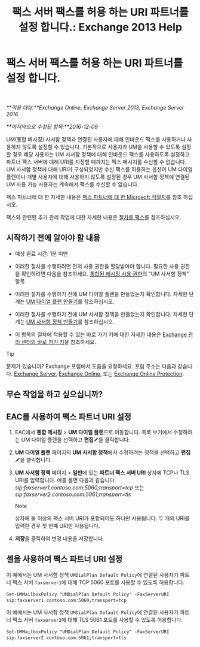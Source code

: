 ﻿---
title: '팩스 서버 팩스를 허용 하는 URI 파트너를 설정 합니다.: Exchange 2013 Help'
TOCTitle: 팩스 서버 팩스를 허용 하는 URI 파트너를 설정 합니다.
ms:assetid: 77a9013b-d76b-4af2-8b2c-cef435cf67af
ms:mtpsurl: https://technet.microsoft.com/ko-kr/library/JJ650873(v=EXCHG.150)
ms:contentKeyID: 52057997
ms.date: 05/22/2018
mtps_version: v=EXCHG.150
ms.translationtype: MT
---

# 팩스 서버 팩스를 허용 하는 URI 파트너를 설정 합니다.

 

_**적용 대상:**Exchange Online, Exchange Server 2013, Exchange Server 2016_

_**마지막으로 수정된 항목:**2016-12-09_

UM(통합 메시징) 사서함 정책과 연결된 사용자에 대해 인바운드 팩스를 사용하거나 사용하지 않도록 설정할 수 있습니다. 기본적으로 사용자가 UM을 사용할 수 있도록 설정할 경우 해당 사용자는 UM 사서함 정책에 대해 인바운드 팩스를 사용하도록 설정하고 파트너 팩스 서버에 대해 URI를 지정할 때까지는 팩스 메시지를 수신할 수 없습니다. UM 사서함 정책에 대해 URI가 구성되었지만 수신 팩스를 허용하는 옵션이 UM 다이얼 플랜이나 개별 사용자에 대해 사용하지 않도록 설정된 경우 UM 사서함 정책에 연결된 UM 사용 가능 사용자는 계속해서 팩스를 수신할 수 없습니다.

팩스 파트너에 대 한 자세한 내용은 [팩스 파트너에 대 한 Microsoft 적절치](https://go.microsoft.com/fwlink/?linkid=190238)를 참조 하십시오.

팩스와 관련된 추가 관리 작업에 대한 자세한 내용은 [절차를 팩스](faxing-procedures-exchange-2013-help.md)를 참조하십시오.

## 시작하기 전에 알아야 할 내용

  - 예상 완료 시간: 1분 미만

  - 이러한 절차를 수행하려면 먼저 사용 권한을 할당받아야 합니다. 필요한 사용 권한을 확인하려면 다음을 참조하세요. [통합된 메시징 사용 권한](unified-messaging-permissions-exchange-2013-help.md)의 "UM 사서함 정책" 항목

  - 이러한 절차를 수행하기 전에 UM 다이얼 플랜을 만들었는지 확인합니다. 자세한 단계는 [UM 다이얼 플랜 만들기](create-a-um-dial-plan-exchange-2013-help.md)를 참조하십시오.

  - 이러한 절차를 수행하기 전에 UM 사서함 정책을 만들었는지 확인합니다. 자세한 단계는 [UM 사서함 정책 만들기](create-a-um-mailbox-policy-exchange-2013-help.md)를 참조하십시오.

  - 이 항목의 절차에 적용할 수 있는 바로 가기 키에 대한 자세한 내용은 [Exchange 관리 센터의 바로 가기 키](keyboard-shortcuts-in-the-exchange-admin-center-exchange-online-protection-help.md)을 참조하세요.


> [!TIP]
> 문제가 있습니까? Exchange 포럼에서 도움을 요청하세요. 포럼 주소는 다음과 같습니다. <A href="https://go.microsoft.com/fwlink/p/?linkid=60612">Exchange Server</A>, <A href="https://go.microsoft.com/fwlink/p/?linkid=267542">Exchange Online</A>, 또는 <A href="https://go.microsoft.com/fwlink/p/?linkid=285351">Exchange Online Protection</A>.



## 무슨 작업을 하고 싶으십니까?

## EAC를 사용하여 팩스 파트너 URI 설정

1.  EAC에서 **통합 메시징** \> **UM 다이얼 플랜**으로 이동합니다. 목록 보기에서 수정하려는 UM 다이얼 플랜을 선택하고 **편집**![편집 아이콘](images/JJ218640.6f53ccb2-1f13-4c02-bea0-30690e6ea71d(EXCHG.150).gif "편집 아이콘")을 클릭합니다.

2.  **UM 다이얼 플랜** 페이지의 **UM 사서함 정책**에서 수정하려는 정책을 선택하고 **편집**![편집 아이콘](images/JJ218640.6f53ccb2-1f13-4c02-bea0-30690e6ea71d(EXCHG.150).gif "편집 아이콘")을 클릭합니다.

3.  **UM 사서함 정책** 페이지 \> **일반**에 있는 **파트너 팩스 서버 URI** 상자에 TCP나 TLS URI를 입력합니다. 예를 들면 다음과 같습니다. *sip:faxserver1.contoso.com:5060;transport=tcp* 또는 *sip:faxserver2.contoso.com:5061;transport=tls*
    

    > [!NOTE]
    > 상자에 둘 이상의 팩스 서버 URI가 포함되어도 하나만 사용됩니다. 두 개의 URI를 입력한 경우 첫 번째 URI만 사용됩니다.



4.  **저장**을 클릭하여 변경 내용을 저장합니다.

## 셸을 사용하여 팩스 파트너 URI 설정

이 예에서는 UM 사서함 정책 `UMDialPlan Default Policy`에 연결된 사용자가 파트너 팩스 서버 `faxserver1`에 대해 TCP 5060 포트를 사용할 수 있도록 허용합니다.

    Set-UMMailboxPolicy "UMDialPlan Default Policy" -FaxServerURI sip:faxserver1.contoso.com:5060;transport=tcp

이 예에서는 UM 사서함 정책 `UMDialPlan Default Policy`에 연결된 사용자가 파트너 팩스 서버 `faxserver2`에 대해 TLS 5061 포트를 사용할 수 있도록 허용합니다.

    Set-UMMailboxPolicy "UMDialPlan Default Policy" -FaxServerURI sip:faxserver2.contoso.com:5061;transport=tls

